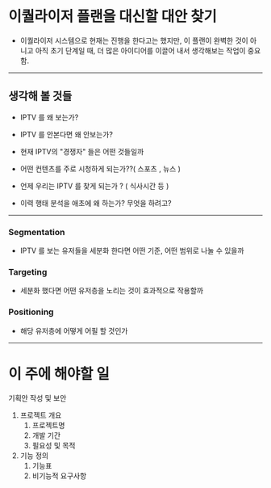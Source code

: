 

# 이퀄라이저 플랜을 대신할 대안 찾기


- 이퀄라이저 시스템으로 현재는 진행을 한다고는 했지만,  이 플랜이 완벽한 것이 아니고 아직 초기 단계일 때, 더 많은 아이디어를 이끌어 내서 생각해보는 작업이 중요함.

---

## 생각해 볼 것들

- IPTV 를 왜 보는가?
- IPTV 를 안본다면 왜 안보는가?

- 현재 IPTV의 "경쟁자" 들은 어떤 것들일까
- 어떤 컨텐츠를 주로 시청하게 되는가??( 스포츠 , 뉴스 )
- 언제 우리는 IPTV 를 찾게 되는가 ? ( 식사시간 등 )

- 이력 행태 분석을 애초에 왜 하는가? 무엇을 하려고?

---
### Segmentation

- IPTV 를 보는 유저들을 세분화 한다면 어떤 기준, 어떤 범위로 나눌 수 있을까

### Targeting 

- 세분화 했다면 어떤 유저층을 노리는 것이 효과적으로 작용할까

### Positioning 

- 해당 유저층에 어떻게 어필 할 것인가

---

# 이 주에 해야할 일

기획안 작성 및 보안



1. 프로젝트 개요
	1. 프로젝트명
	2. 개발 기간
	3. 필요성 및 목적
2. 기능 정의 
	1. 기능표
	2. 비기능적 요구사항 